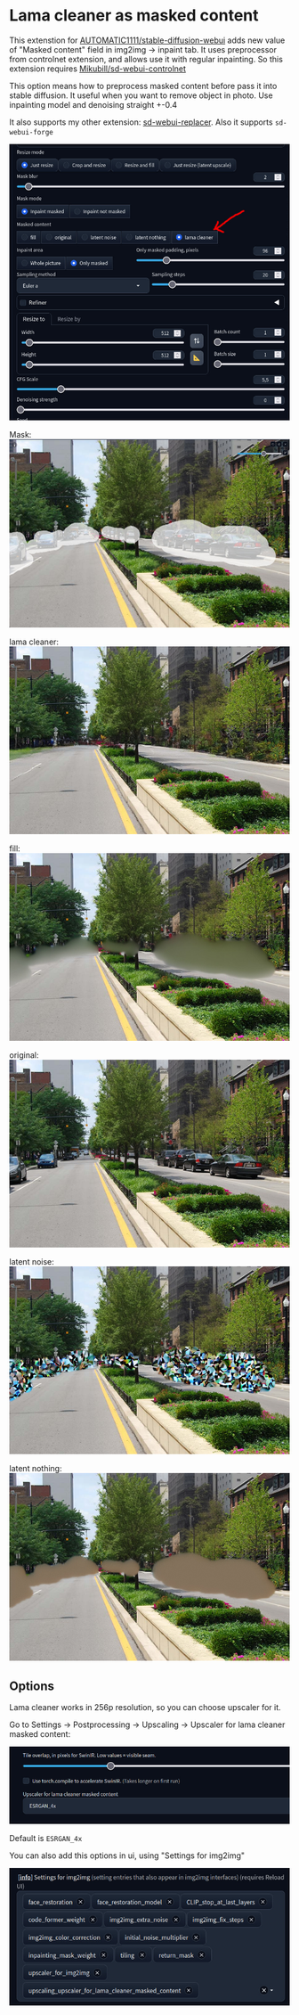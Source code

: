 # Lama cleaner as masked content

This extenstion for [AUTOMATIC1111/stable-diffusion-webui](https://github.com/AUTOMATIC1111/stable-diffusion-webui) adds new value of "Masked content" field in img2img -> inpaint tab. It uses preprocessor from controlnet extension, and allows use it with regular inpainting. So this extension requires [Mikubill/sd-webui-controlnet](https://github.com/Mikubill/sd-webui-controlnet)

This option means how to preprocess masked content before pass it into stable diffusion. It useful when you want to remove object in photo. Use inpainting model and denoising straight +-0.4

It also supports my other extension: [sd-webui-replacer](https://github.com/light-and-ray/sd-webui-replacer). Also it supports `sd-webui-forge`

![](images/gui.jpg)

Mask:
![](images/mask.jpg)

lama cleaner:
![](images/lama_cleaner.jpg)

fill:
![](images/fill.jpg)

original:
![](images/original.jpg)

latent noise:
![](images/latent_noise.jpg)

latent nothing:
![](images/latent_nothing.jpg)



## Options

Lama cleaner works in 256p resolution, so you can choose upscaler for it.

Go to Settings -> Postprocessing -> Upscaling -> Upscaler for lama cleaner masked content:

![](images/options.jpg)

Default is `ESRGAN_4x`

You can also add this options in ui, using "Settings for img2img"

![](images/options_in_ui.jpg)
